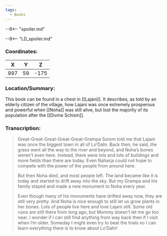 ```yaml
---
tags:
  - Books
---
```


--8<-- "spoiler.md"

--8<-- "LD_spoiler.md"

### Coordinates:
| **X** | **Y**| **Z** |
|:-----:|:----:|:-----:|
|997  |59   |-175  |

### Location/Summary:
This book can be found in a chest in [[Lajani]]. It describes, as told by an elderly citizen of the village, how Lajani was once extremely prosperous and powerful when [[Noha]] was still alive, but lost the majority of its population after the [[Divine Schism]].

### Transcription:
> Great-Great-Great-Great-Great-Grampa Sorom told me that Lajani was once the biggest town in all of Lo’Dahr. Back then, he said, the grass went all the way to the river and beyond, and Noha’s bones weren’t even here. Instead, there were lots and lots of buildings and more fields than there are today. Even Naharja could not hope to compete with the power of the people from around here.
>
> But then Noha died, and most people left. The land became like it is today and started to drift away into the sky. But my Grampa and his family stayed and made a new monument to Noha every year.
>
> Even though many of his monuments have drifted away now, they are still very pretty. And Noha is nice enough to still let us grow plants in her bones. Lots of people live here and love Lajani still. Some old ruins are still there from long ago, but Mommy doesn’t let me go too near. I wonder if I can still find anything from way back then if I visit when I’m older. Someday I might even try to beat the trials so I can learn everything there is to know about Lo’Dahr!

